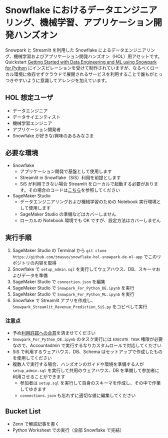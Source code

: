 # Snowflake におけるデータエンジニアリング、機械学習、アプリケーション開発ハンズオン
Snowpark と Streamlit を利用した Snowflake によるデータエンジニアリング、機械学習およびアプリケーション開発ハンズオン（HOL）用アセットです。
Quickstart [Getting Started with Data Engineering and ML using Snowpark for Python](https://quickstarts.snowflake.com/guide/getting_started_with_dataengineering_ml_using_snowpark_python/index.html) にインスピレーションを受けて制作されていますが、なるべくローカル環境に依存せずクラウドで展開されるサービスを利用することで誰もがとっつきやすいように意識してアレンジを加えています。

## HOL 想定ユーザ
- データエンジニア
- データサイエンティスト
- 機械学習エンジニア
- アプリケーション開発者
- Snowflake が好きな/興味のあるみなさま

## 必要な環境
- Snowflake
  - アプリケーション開発で基盤として使用します
  - Streamlit in Snowflake（SiS）利用を前提とします
  - SiS が利用できない場合 Streamlit をローカルで起動する必要があります。その場合のコードは[こちら](https://github.com/Snowflake-Labs/sfguide-getting-started-dataengineering-ml-snowpark-python/blob/main/Snowpark_Streamlit_Revenue_Prediction.py)を参照してください
- SageMaker Studio
  - データエンジニアリングおよび機械学習のための Notebook 実行環境として使用します
  - SageMaker Studio の準備などはカバーしません
  - ローカルの Notebook 環境でも OK ですが、設定方法はカバーしません

## 実行手順
1. SageMaker Studio の Terminal から `git clone https://github.com/tmasuo/snowflake-hol-snowpark-de-ml-app` でこのリポジトリの内容を取得
2. Snowflake で `setup_admin.sql` を実行してウェアハウス、DB、スキーマおよびデータを準備
3. SageMaker Studio で `connection.json` を編集
4. SageMaker Studio で `Snowpark_For_Python_DE.ipynb` を実行
5. SageMaker Studio で `Snowpark_For_Python_ML.ipynb` を実行
6. Snowflake で Streamlit アプリを作成し、`Snowpark_Streamlit_Revenue_Prediction_SiS.py` をコピペして実行

### 注意点
- 予め[利用許諾への合意](https://docs.snowflake.com/ja/developer-guide/udf/python/udf-python-packages#getting-started)を済ませてください
- `Snowpark_For_Python_DE.ipynb` のタスク実行には `EXECUTE TASK` 権限が必要なので、Accountadmin で実行するなりカスタムロールで対応してください
- SiS で利用するウェアハウス、DB、Schema はセットアップで作成したものを使用してください
- 複数人で実行する場合、ハンズオンのガイドや環境を準備する人が `setup_admin.sql` を実行して共用のウェアハウス、DB を準備して参加者に利用させることができます
  - 参加者は `setup.sql` を実行して自身のスキーマを作成し、その中で作業してゆきます
  - `connections.json` も忘れずに適切な値に編集してください

## Bucket List
- Zenn で解説記事を書く
- Python Worksheet での実行（全部 Snowflake で完結）
